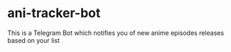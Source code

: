 # ani-tracker-bot
This is a Telegram Bot which notifies you of new anime episodes releases based on your list

